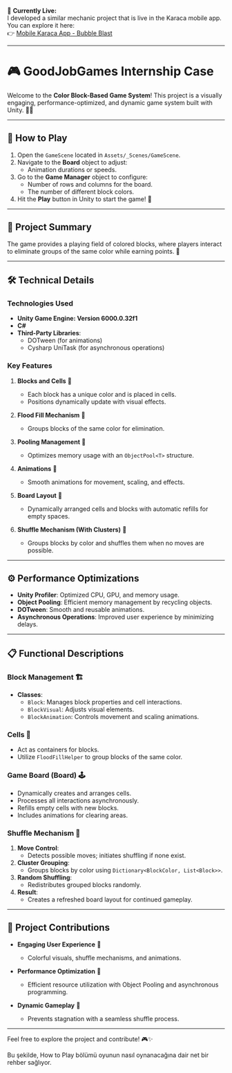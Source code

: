 📌 **Currently Live:**  
I developed a similar mechanic project that is live in the Karaca mobile app. You can explore it here:  
👉 [Mobile Karaca App - Bubble Blast](https://omerozerf.notion.site/Mobile-Karaca-App-Bubble-Blast-162443d669db81fcbf7cd233dd9de7b7)

---

# 🎮 GoodJobGames Internship Case

Welcome to the **Color Block-Based Game System**! This project is a visually engaging, performance-optimized, and dynamic game system built with Unity. 🧱✨

---

## 🌟 **How to Play**

1. Open the `GameScene` located in `Assets/_Scenes/GameScene`.  
2. Navigate to the **Board** object to adjust:  
   - Animation durations or speeds.  
3. Go to the **Game Manager** object to configure:  
   - Number of rows and columns for the board.  
   - The number of different block colors.  
4. Hit the **Play** button in Unity to start the game! 🚀

---

## 🌈 **Project Summary**

The game provides a playing field of colored blocks, where players interact to eliminate groups of the same color while earning points. 🎯

---

## 🛠️ **Technical Details**

### **Technologies Used**
- **Unity Game Engine: Version 6000.0.32f1**
- **C#**
- **Third-Party Libraries**:
  - DOTween (for animations)
  - Cysharp UniTask (for asynchronous operations)

### **Key Features**
1. **Blocks and Cells** 🧱  
   - Each block has a unique color and is placed in cells.  
   - Positions dynamically update with visual effects.
   
2. **Flood Fill Mechanism** 🌊  
   - Groups blocks of the same color for elimination.  

3. **Pooling Management** 🔄  
   - Optimizes memory usage with an `ObjectPool<T>` structure.  

4. **Animations** 🎥  
   - Smooth animations for movement, scaling, and effects.  

5. **Board Layout** 🎲  
   - Dynamically arranged cells and blocks with automatic refills for empty spaces.  

6. **Shuffle Mechanism (With Clusters)** 🔀  
   - Groups blocks by color and shuffles them when no moves are possible.

---

## ⚙️ **Performance Optimizations**

- **Unity Profiler**: Optimized CPU, GPU, and memory usage.  
- **Object Pooling**: Efficient memory management by recycling objects.  
- **DOTween**: Smooth and reusable animations.  
- **Asynchronous Operations**: Improved user experience by minimizing delays.

---

## 📋 **Functional Descriptions**

### **Block Management** 🏗️
- **Classes**:  
  - `Block`: Manages block properties and cell interactions.  
  - `BlockVisual`: Adjusts visual elements.  
  - `BlockAnimation`: Controls movement and scaling animations.  

### **Cells** 🧩
- Act as containers for blocks.  
- Utilize `FloodFillHelper` to group blocks of the same color.

### **Game Board (Board)** 🕹️
- Dynamically creates and arranges cells.  
- Processes all interactions asynchronously.  
- Refills empty cells with new blocks.  
- Includes animations for clearing areas.

### **Shuffle Mechanism** 🔄
1. **Move Control**:
   - Detects possible moves; initiates shuffling if none exist.  
2. **Cluster Grouping**:
   - Groups blocks by color using `Dictionary<BlockColor, List<Block>>`.  
3. **Random Shuffling**:
   - Redistributes grouped blocks randomly.  
4. **Result**:
   - Creates a refreshed board layout for continued gameplay.  

---

## 🎉 **Project Contributions**

- **Engaging User Experience** 🌟  
  - Colorful visuals, shuffle mechanisms, and animations.  

- **Performance Optimization** 🚀  
  - Efficient resource utilization with Object Pooling and asynchronous programming.

- **Dynamic Gameplay** 💫  
  - Prevents stagnation with a seamless shuffle process.

---

Feel free to explore the project and contribute! 🎮✨

Bu şekilde, How to Play bölümü oyunun nasıl oynanacağına dair net bir rehber sağlıyor.
